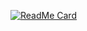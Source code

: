 [![ReadMe Card](https://github-readme-stats.vercel.app/api/pin/?username=Innocentius&repo=github-readme-stats)](https://github.com/anuraghazra/github-readme-stats)
